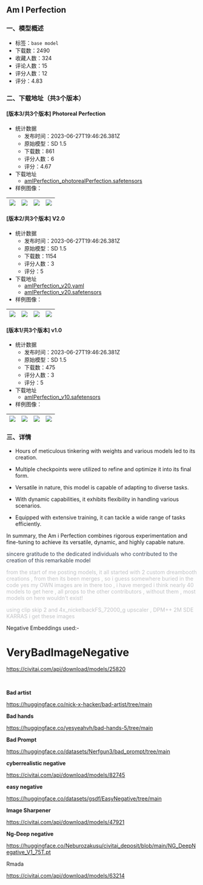## Am I Perfection
### 一、模型概述

- 标签：`base model`
- 下载数：2490
- 收藏人数：324
- 评论人数：15
- 评分人数：12
- 评分：4.83

### 二、下载地址（共3个版本）

#### [版本3/共3个版本] Photoreal Perfection

- 统计数据
  - 发布时间：2023-06-27T19:46:26.381Z
  - 原始模型：SD 1.5
  - 下载数：861
  - 评分人数：6
  - 评分：4.67
- 下载地址
  - [amIPerfection_photorealPerfection.safetensors](https://civitai.com/api/download/models/105403)
- 样例图像：

| <img src="https://image.civitai.com/xG1nkqKTMzGDvpLrqFT7WA/d61ba414-f91c-47c8-a0bd-a5b2298680de/width=450/1312362.jpeg" /> | <img src="https://image.civitai.com/xG1nkqKTMzGDvpLrqFT7WA/4b41d201-1bc6-4948-8970-95118e18abb4/width=450/1312360.jpeg" /> | <img src="https://image.civitai.com/xG1nkqKTMzGDvpLrqFT7WA/eef0b55c-dec0-4399-9aa5-b9e43aa565a9/width=450/1312359.jpeg" /> | <img src="https://image.civitai.com/xG1nkqKTMzGDvpLrqFT7WA/422c7b06-424e-4857-8b1a-fa3b57868337/width=450/1312358.jpeg" /> |
| ---- | ---- | ---- | ---- |

#### [版本2/共3个版本] V2.0

- 统计数据
  - 发布时间：2023-06-27T19:46:26.381Z
  - 原始模型：SD 1.5
  - 下载数：1154
  - 评分人数：3
  - 评分：5
- 下载地址
  - [amIPerfection_v20.yaml](https://civitai.com/api/download/models/96775?type=Config&format=Other)
  - [amIPerfection_v20.safetensors](https://civitai.com/api/download/models/96775)
- 样例图像：

| <img src="https://image.civitai.com/xG1nkqKTMzGDvpLrqFT7WA/51c96580-d7bb-4c3c-a8b3-cb3731774355/width=450/1158249.jpeg" /> | <img src="https://image.civitai.com/xG1nkqKTMzGDvpLrqFT7WA/f5d472cd-7f31-4067-b89d-f3be5e34db4c/width=450/1158248.jpeg" /> | <img src="https://image.civitai.com/xG1nkqKTMzGDvpLrqFT7WA/b6054860-add6-46de-9c79-f0237d3cab14/width=450/1158245.jpeg" /> | <img src="https://image.civitai.com/xG1nkqKTMzGDvpLrqFT7WA/48973f3d-38ed-4360-bce9-306dd1e3fb3b/width=450/1158235.jpeg" /> |
| ---- | ---- | ---- | ---- |

#### [版本1/共3个版本] v1.0

- 统计数据
  - 发布时间：2023-06-27T19:46:26.381Z
  - 原始模型：SD 1.5
  - 下载数：475
  - 评分人数：3
  - 评分：5
- 下载地址
  - [amIPerfection_v10.safetensors](https://civitai.com/api/download/models/91817)
- 样例图像：

| <img src="https://image.civitai.com/xG1nkqKTMzGDvpLrqFT7WA/3d8f6232-43bd-46ee-a844-4f51a7a73a53/width=450/1074168.jpeg" /> | <img src="https://image.civitai.com/xG1nkqKTMzGDvpLrqFT7WA/f7215f7c-4374-4b1d-9fa6-9f3b1c32e27f/width=450/1074153.jpeg" /> | <img src="https://image.civitai.com/xG1nkqKTMzGDvpLrqFT7WA/23b15d04-007f-4d6a-ac27-b729a3b92c19/width=450/1074167.jpeg" /> | <img src="https://image.civitai.com/xG1nkqKTMzGDvpLrqFT7WA/af23918c-d4e2-40df-860a-060d3248c28f/width=450/1074164.jpeg" /> |
| ---- | ---- | ---- | ---- |


### 三、详情
<ul><li><p>Hours of meticulous tinkering with weights and various models led to its creation.</p></li><li><p>Multiple checkpoints were utilized to refine and optimize it into its final form.</p></li><li><p>Versatile in nature, this model is capable of adapting to diverse tasks.</p></li><li><p>With dynamic capabilities, it exhibits flexibility in handling various scenarios.</p></li><li><p>Equipped with extensive training, it can tackle a wide range of tasks efficiently.</p></li></ul><p>In summary, the Am i Perfection combines rigorous experimentation and fine-tuning to achieve its versatile, dynamic, and highly capable nature.</p><p></p><p><span style="color:rgb(55, 65, 81)">sincere gratitude to the dedicated individuals who contributed to the creation of this remarkable model</span></p><p></p><p><span style="color:rgb(193, 194, 197)">from the start of me posting models, it all started with 2 custom dreambooth creations , from then its been merges , so i guess somewhere buried in the code yes my OWN images are in there too , i have merged i think nearly 40 models to get here , all props to the other contributors , without them , most models on here wouldn't exist!</span></p><p></p><p><span style="color:rgb(193, 194, 197)">using clip skip 2 and 4x_nickelbackFS_72000_g upscaler , DPM++ 2M SDE KARRAS i get these images</span></p><p></p><p>Negative Embeddings used:-</p><p></p><h1 id="heading-32">VeryBadImageNegative</h1><p><a target="_blank" rel="ugc" href="https://civitai.com/api/download/models/25820">https://civitai.com/api/download/models/25820</a></p><p><br /></p><p><strong>Bad artist</strong></p><p><a target="_blank" rel="ugc" href="https://huggingface.co/nick-x-hacker/bad-artist/tree/main">https://huggingface.co/nick-x-hacker/bad-artist/tree/main</a></p><p><strong>Bad hands</strong></p><p><a target="_blank" rel="ugc" href="https://huggingface.co/yesyeahvh/bad-hands-5/tree/main">https://huggingface.co/yesyeahvh/bad-hands-5/tree/main</a></p><p><strong>Bad Prompt</strong></p><p><a target="_blank" rel="ugc" href="https://huggingface.co/datasets/Nerfgun3/bad_prompt/tree/main">https://huggingface.co/datasets/Nerfgun3/bad_prompt/tree/main</a></p><p><strong>cyberrealistic negative</strong></p><p><a target="_blank" rel="ugc" href="https://civitai.com/api/download/models/82745">https://civitai.com/api/download/models/82745</a></p><p><strong>easy negative</strong></p><p><a target="_blank" rel="ugc" href="https://huggingface.co/datasets/gsdf/EasyNegative/tree/main">https://huggingface.co/datasets/gsdf/EasyNegative/tree/main</a></p><p><strong>Image Sharpener</strong></p><p><a target="_blank" rel="ugc" href="https://civitai.com/api/download/models/47921">https://civitai.com/api/download/models/47921</a></p><p><strong>Ng-Deep negative</strong></p><p><a target="_blank" rel="ugc" href="https://huggingface.co/Neburozakusu/civitai_deposit/blob/main/NG_DeepNegative_V1_75T.pt">https://huggingface.co/Neburozakusu/civitai_deposit/blob/main/NG_DeepNegative_V1_75T.pt</a></p><p>Rmada</p><p><a target="_blank" rel="ugc" href="https://civitai.com/api/download/models/63214">https://civitai.com/api/download/models/63214</a></p>